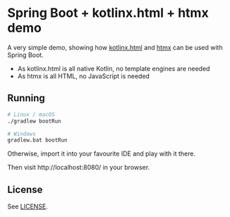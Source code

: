 # Spring Boot + kotlinx.html + htmx demo

A very simple demo, showing how [kotlinx.html](https://github.com/Kotlin/kotlinx.html)
and [htmx](https://htmx.org/) can be used with Spring Boot.

- As kotlinx.html is all native Kotlin, no template engines are needed
- As htmx is all HTML, no JavaScript is needed

## Running

```bash
# Linux / macOS
./gradlew bootRun

# Windows
gradlew.bat bootRun
```

Otherwise, import it into your favourite IDE and play with it there.

Then visit http://localhost:8080/ in your browser.

## License

See [LICENSE](LICENSE).